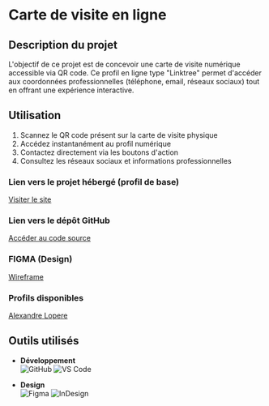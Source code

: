 # Carte de visite en ligne

## Description du projet

L'objectif de ce projet est de concevoir une carte de visite numérique accessible via QR code. Ce profil en ligne type "Linktree" permet d'accéder aux coordonnées professionnelles (téléphone, email, réseaux sociaux) tout en offrant une expérience interactive.

## Utilisation

1. Scannez le QR code présent sur la carte de visite physique
2. Accédez instantanément au profil numérique
3. Contactez directement via les boutons d'action
4. Consultez les réseaux sociaux et informations professionnelles

### Lien vers le projet hébergé (profil de base)
[Visiter le site](https://alexandrelpr.github.io/Qr-code/)

### Lien vers le dépôt GitHub
[Accéder au code source](https://github.com/AlexandreLpr/Qr-code)

### FIGMA (Design)
[Wireframe](https://www.figma.com/design/aGVyM73QnXwmenJS8ktYUr/Untitled?node-id=0-1&t=Ey76G2hQQUxkJ5DH-1)

### Profils disponibles
[Alexandre Lopere](https://alexandrelpr.github.io/Qr-code/?id=Alexandre_Lopere)  

##  Outils utilisés
- **Développement**  
  ![GitHub](https://img.shields.io/badge/GitHub-100000?style=flat&logo=github&logoColor=white)
  ![VS Code](https://img.shields.io/badge/Visual_Studio_Code-0078D4?style=flat&logo=visual%20studio%20code&logoColor=white)

- **Design**  
  ![Figma](https://img.shields.io/badge/Figma-F24E1E?style=flat&logo=figma&logoColor=white)
  ![InDesign](https://img.shields.io/badge/Adobe_InDesign-FF3366?style=flat&logo=adobeindesign&logoColor=white)
